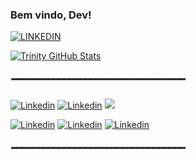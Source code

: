 ### Bem vindo, Dev!

[![LINKEDIN](https://img.shields.io/badge/LINKEDIN-ff6384?style=for-the-badge&logo=LINKEDIN&logoColor=black&text_color=dcdcdc)](https://www.linkedin.com/in/trinitydomingues/) 

[![Trinity GitHub Stats](https://github-readme-stats.vercel.app/api?username=TrinityDN&show_icons=true&bg_color=00000f&icon_color=fd415e&title_color=ff6384&locale=pt-br&border_radius=5.5&text_color=dcdcdc)]()

##### ━━━━━━━━━━━━━━━━━━━━━━━━━━━━━━━━━

[![Linkedin](https://img.shields.io/badge/Flutter-ff6384?style=for-the-badge&logo=flutter&logoColor=black&text_color=dcdcdc)]() [![Linkedin](https://img.shields.io/badge/Eclipse-00000F?style=for-the-badge&logo=eclipse&logoColor=pink&text_color=dcdcdc)]() [![](https://img.shields.io/badge/MySQL-00000F?style=for-the-badge&logo=mysql&logoColor=pink&text_color=dcdcdc)]()

[![Linkedin](https://img.shields.io/badge/Dart-00000F?style=for-the-badge&logo=dart&logoColor=pink&text_color=dcdcdc)]() [![Linkedin](https://img.shields.io/badge/Java-00000F?style=for-the-badge&logo=openjdk&logoColor=pink&text_color=dcdcdc)]() [![Linkedin](https://img.shields.io/badge/JavaScript-ff6384?style=for-the-badge&logo=javascript&logoColor=black&text_color=dcdcdc)]()
 
##### ━━━━━━━━━━━━━━━━━━━━━━━━━━━━━━━━━



